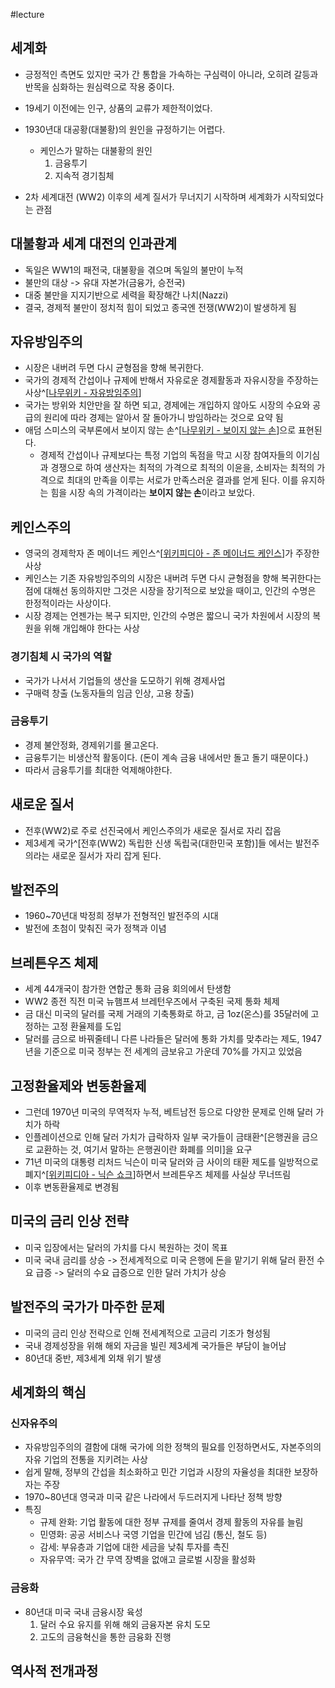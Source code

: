 #lecture 

## 세계화
- 긍정적인 측면도 있지만 국가 간 통합을 가속하는 구심력이 아니라, 오히려 갈등과 반목을 심화하는 원심력으로 작용 중이다.
- 19세기 이전에는 인구, 상품의 교류가 제한적이었다.

- 1930년대 대공황(대불황)의 원인을 규정하기는 어렵다.
	- 케인스가 말하는 대불황의 원인
		1. 금융투기
		2. 지속적 경기침체
- 2차 세계대전 (WW2) 이후의 세계 질서가 무너지기 시작하며 세계화가 시작되었다는 관점
## 대불황과 세계 대전의 인과관계
- 독일은 WW1의 패전국, 대불황을 겪으며 독일의 불만이 누적
- 불만의 대상 -> 유대 자본가(금융가, 승전국)
- 대중 불만을 지지기반으로 세력을 확장해간 나치(Nazzi)
- 결국, 경제적 불만이 정치적 힘이 되었고 종국엔 전쟁(WW2)이 발생하게 됨

## 자유방임주의
- 시장은 내버려 두면 다시 균형점을 향해 복귀한다.
- 국가의 경제적 간섭이나 규제에 반해서 자유로운 경제활동과 자유시장을 주장하는 사상^[[나무위키 - 자유방임주의](https://namu.wiki/w/%EC%9E%90%EC%9C%A0%EB%B0%A9%EC%9E%84%EC%A3%BC%EC%9D%98)]
- 국가는 방위와 치안만을 잘 하면 되고, 경제에는 개입하지 않아도 시장의 수요와 공급의 원리에 따라 경제는 알아서 잘 돌아가니 방임하라는 것으로 요약 됨
- 애덤 스미스의 국부론에서 보이지 않는 손^[[나무위키 - 보이지 않는 손](https://namu.wiki/w/%EB%B3%B4%EC%9D%B4%EC%A7%80%20%EC%95%8A%EB%8A%94%20%EC%86%90)]으로 표현된다.
	- 경제적 간섭이나 규제보다는 특정 기업의 독점을 막고 시장 참여자들의 이기심과 경쟁으로 하여 생산자는 최적의 가격으로 최적의 이윤을, 소비자는 최적의 가격으로 최대의 만족을 이루는 서로가 만족스러운 결과를 얻게 된다. 이를 유지하는 힘을 시장 속의 가격이라는 **보이지 않는 손**이라고 보았다.

## 케인스주의
- 영국의 경제학자 존 메이너드 케인스^[[위키피디아 - 존 메이너드 케인스](https://ko.wikipedia.org/wiki/%EC%A1%B4_%EB%A9%94%EC%9D%B4%EB%84%88%EB%93%9C_%EC%BC%80%EC%9D%B8%EC%8A%A4)]가 주장한 사상
- 케인스는 기존 자유방임주의의 시장은 내버려 두면 다시 균형점을 향해 복귀한다는 점에 대해선 동의하지만 그것은 시장을 장기적으로 보았을 때이고, 인간의 수명은 한정적이라는 사상이다. 
- 시장 경제는 언젠가는 복구 되지만, 인간의 수명은 짧으니 국가 차원에서 시장의 복원을 위해 개입해야 한다는 사상


### 경기침체 시 국가의 역할
- 국가가 나서서 기업들의 생산을 도모하기 위해 경제사업
- 구매력 창출 (노동자들의 임금 인상, 고용 창출)

### 금융투기
- 경제 불안정화, 경제위기를 몰고온다.
- 금융투기는 비생산적 활동이다. (돈이 계속 금융 내에서만 돌고 돌기 때문이다.)
- 따라서 금융투기를 최대한 억제해야한다.

## 새로운 질서
- 전후(WW2)로 주로 선진국에서 케인스주의가 새로운 질서로 자리 잡음 
- 제3세계 국가^[전후(WW2) 독립한 신생 독립국(대한민국 포함)]들 에서는 발전주의라는 새로운 질서가 자리 잡게 된다.

## 발전주의
- 1960~70년대 박정희 정부가 전형적인 발전주의 시대
- 발전에 초첨이 맞춰진 국가 정책과 이념

## 브레튼우즈 체제
- 세계 44개국이 참가한 연합군 통화 금융 회의에서 탄생함
- WW2 종전 직전 미국 뉴햄프셔 브레턴우즈에서 구축된 국제 통화 체제
- 금 대신 미국의 달러를 국제 거래의 기축통화로 하고, 금 1oz(온스)를 35달러에 고정하는 고정 환율제를 도입
- 달러를 금으로 바꿔줄테니 다른 나라들은 달러에 통화 가치를 맞추라는 제도, 1947년을 기준으로 미국 정부는 전 세계의 금보유고 가운데 70%를 가지고 있었음

## 고정환율제와 변동환율제
- 그런데 1970년 미국의 무역적자 누적, 베트남전 등으로 다양한 문제로 인해 달러 가치가 하락
- 인플레이션으로 인해 달러 가치가 급락하자 일부 국가들이 금태환^[은행권을 금으로 교환하는 것, 여기서 말하는 은행권이란 화폐를 의미]을 요구
- 71년 미국의 대통령 리처드 닉슨이 미국 달러와 금 사이의 태환 제도를 일방적으로 폐지^[[위키피디아 - 닉슨 쇼크](https://ko.wikipedia.org/wiki/%EB%8B%89%EC%8A%A8_%EC%B6%A9%EA%B2%A9)]하면서 브레튼우즈 체제를 사실상 무너뜨림
- 이후 변동환율제로 변경됨

## 미국의 금리 인상 전략
- 미국 입장에서는 달러의 가치를 다시 복원하는 것이 목표
- 미국 국내 금리를 상승 -> 전세계적으로 미국 은행에 돈을 맡기기 위해 달러 환전 수요 급증 -> 달러의 수요 급증으로 인한 달러 가치가 상승

## 발전주의 국가가 마주한 문제
- 미국의 금리 인상 전략으로 인해 전세계적으로 고금리 기조가 형성됨
- 국내 경제성장을 위해 해외 자금을 빌린 제3세계 국가들은 부담이 늘어남
- 80년대 중반, 제3세계 외채 위기 발생

## 세계화의 핵심

### 신자유주의
- 자유방임주의의 결함에 대해 국가에 의한 정책의 필요를 인정하면서도, 자본주의의 자유 기업의 전통을 지키려는 사상
- 쉽게 말해, 정부의 간섭을 최소화하고 민간 기업과 시장의 자율성을 최대한 보장하자는 주장
- 1970~80년대 영국과 미국 같은 나라에서 두드러지게 나타난 정책 방향
- 특징
	- 규제 완화: 기업 활동에 대한 정부 규제를 줄여서 경제 활동의 자유를 늘림
	- 민영화: 공공 서비스나 국영 기업을 민간에 넘김 (통신, 철도 등)
	- 감세: 부유층과 기업에 대한 세금을 낮춰 투자를 촉진
	- 자유무역: 국가 간 무역 장벽을 없애고 글로벌 시장을 활성화

### 금융화
- 80년대 미국 국내 금융시장 육성
	1. 달러 수요 유지를 위해 해외 금융자본 유치 도모
	2. 고도의 금융혁신을 통한 금융화 진행

## 역사적 전개과정